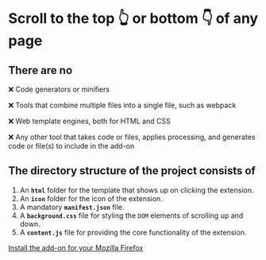 # Scroll to the top :point_up_2: or bottom :point_down: of any page

## There are no

❌ Code generators or minifiers

❌ Tools that combine multiple files into a single file, such as webpack

❌ Web template engines, both for HTML and CSS

❌ Any other tool that takes code or files, applies processing, and generates code or file(s) to include in the add-on

## The directory structure of the project consists of

1. An **`html`** folder for the template that shows up on clicking the extension.
2. An **`icon`** folder for the icon of the extension.
3. A mandatory **`manifest.json`** file.
4. A **`background.css`** file for styling the `DOM` elements of scrolling up and down.
5. A **`content.js`** file for providing the core functionality of the extension.

[Install the add-on for your Mozilla Firefox](https://addons.mozilla.org/en-US/firefox/addon/scroll-to-the-top-of-any-page/ "Mozilla add-ons page")
